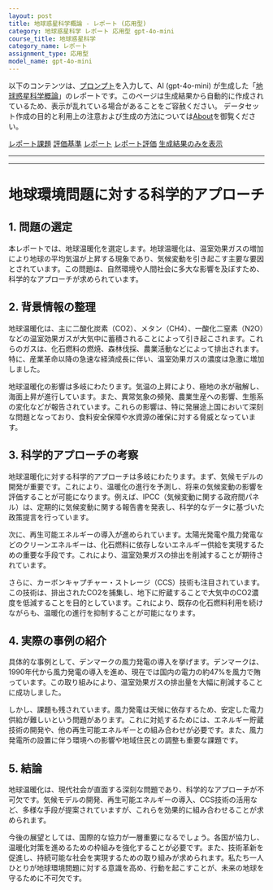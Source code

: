 ```yaml
---
layout: post
title: 地球惑星科学概論 - レポート (応用型)
category: 地球惑星科学 レポート 応用型 gpt-4o-mini
course_title: 地球惑星科学
category_name: レポート
assignment_type: 応用型
model_name: gpt-4o-mini
---
```


以下のコンテンツは、[プロンプト](https://github.com/takedatoshiyuki/synthetic_assignments/tree/main/generated/地球惑星科学/gpt-4o-mini/prompt_レポート-応用型.md)を入力して、AI (gpt-4o-mini) が生成した「[地球惑星科学概論](/contents/地球惑星科学/)」のレポートです。このページは生成結果から自動的に作成されているため、表示が乱れている場合があることをご容赦ください。
データセット作成の目的と利用上の注意および生成の方法については[About](/About)を御覧ください。

[レポート課題](../レポート課題-応用型)
[評価基準](../評価基準-応用型)
[レポート](../レポート-応用型)
[レポート評価](../レポート評価-応用型)
[生成結果のみを表示](https://github.com/takedatoshiyuki/synthetic_assignments/tree/main/generated/地球惑星科学/gpt-4o-mini/レポート-応用型.md)
  

***
***
  
# 地球環境問題に対する科学的アプローチ

## 1. 問題の選定

本レポートでは、地球温暖化を選定します。地球温暖化は、温室効果ガスの増加により地球の平均気温が上昇する現象であり、気候変動を引き起こす主要な要因とされています。この問題は、自然環境や人間社会に多大な影響を及ぼすため、科学的なアプローチが求められています。

## 2. 背景情報の整理

地球温暖化は、主に二酸化炭素（CO2）、メタン（CH4）、一酸化二窒素（N2O）などの温室効果ガスが大気中に蓄積されることによって引き起こされます。これらのガスは、化石燃料の燃焼、森林伐採、農業活動などによって排出されます。特に、産業革命以降の急速な経済成長に伴い、温室効果ガスの濃度は急激に増加しました。

地球温暖化の影響は多岐にわたります。気温の上昇により、極地の氷が融解し、海面上昇が進行しています。また、異常気象の頻発、農業生産への影響、生態系の変化などが報告されています。これらの影響は、特に発展途上国において深刻な問題となっており、食料安全保障や水資源の確保に対する脅威となっています。

## 3. 科学的アプローチの考察

地球温暖化に対する科学的アプローチは多岐にわたります。まず、気候モデルの開発が重要です。これにより、温暖化の進行を予測し、将来の気候変動の影響を評価することが可能になります。例えば、IPCC（気候変動に関する政府間パネル）は、定期的に気候変動に関する報告書を発表し、科学的なデータに基づいた政策提言を行っています。

次に、再生可能エネルギーの導入が進められています。太陽光発電や風力発電などのクリーンエネルギーは、化石燃料に依存しないエネルギー供給を実現するための重要な手段です。これにより、温室効果ガスの排出を削減することが期待されています。

さらに、カーボンキャプチャー・ストレージ（CCS）技術も注目されています。この技術は、排出されたCO2を捕集し、地下に貯蔵することで大気中のCO2濃度を低減することを目的としています。これにより、既存の化石燃料利用を続けながらも、温暖化の進行を抑制することが可能になります。

## 4. 実際の事例の紹介

具体的な事例として、デンマークの風力発電の導入を挙げます。デンマークは、1990年代から風力発電の導入を進め、現在では国内の電力の約47%を風力で賄っています。この取り組みにより、温室効果ガスの排出量を大幅に削減することに成功しました。

しかし、課題も残されています。風力発電は天候に依存するため、安定した電力供給が難しいという問題があります。これに対処するためには、エネルギー貯蔵技術の開発や、他の再生可能エネルギーとの組み合わせが必要です。また、風力発電所の設置に伴う環境への影響や地域住民との調整も重要な課題です。

## 5. 結論

地球温暖化は、現代社会が直面する深刻な問題であり、科学的なアプローチが不可欠です。気候モデルの開発、再生可能エネルギーの導入、CCS技術の活用など、多様な手段が提案されていますが、これらを効果的に組み合わせることが求められます。

今後の展望としては、国際的な協力が一層重要になるでしょう。各国が協力し、温暖化対策を進めるための枠組みを強化することが必要です。また、技術革新を促進し、持続可能な社会を実現するための取り組みが求められます。私たち一人ひとりが地球環境問題に対する意識を高め、行動を起こすことが、未来の地球を守るために不可欠です。
